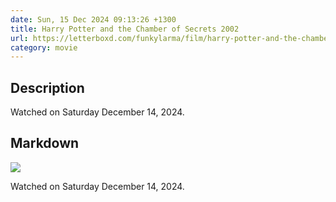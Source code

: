 ```yaml
---
date: Sun, 15 Dec 2024 09:13:26 +1300
title: Harry Potter and the Chamber of Secrets 2002
url: https://letterboxd.com/funkylarma/film/harry-potter-and-the-chamber-of-secrets/
category: movie
---
```

## Description
 Watched on Saturday December 14, 2024. 

## Markdown
![](https://a.ltrbxd.com/resized/sm/upload/rj/yc/zl/ex/g8IQhqYYLERU0UxjVaySP46PFEZ-0-600-0-900-crop.jpg?v=d867145245)

Watched on Saturday December 14, 2024.
